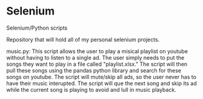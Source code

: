 # Selenium
Selenium/Python scripts

Repository that will hold all of my personal selenium projects. 

music.py:
This script allows the user to play a misical playlist on youtube without having to listen to a single ad. The user simply needs to put the songs they want to play in a file called "playlist.xlsx." The script will then pull these songs using the pandas python library and search for these songs on youtube. The script will mute/skip all ads, so the user never has to have their music interupted. The script will que the next song and skip its ad while the current song is playing to avoid and lull in music playback.
